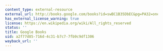 ```yaml
---
content_type: external-resource
external_url: http://books.google.com/books?id=swBC1B35DbEC&pg=PA32=onepage
has_external_license_warning: true
license: https://en.wikipedia.org/wiki/All_rights_reserved
status: ''
title: Google Books
uid: a2f77d85-716d-4c31-b7c7-7fb9c9df1306
wayback_url: ''
---
```

